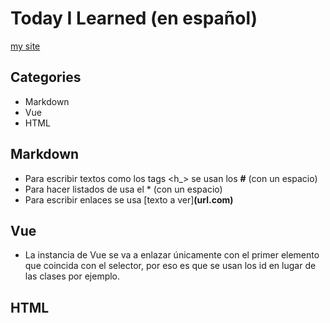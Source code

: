 # Today I Learned (en español)

[my site](https://rorepoid.github.io)

## Categories
* Markdown
* Vue
* HTML

## Markdown
* Para escribir textos como los tags <h_> se usan los **#** (con un espacio)
* Para hacer listados de usa el * (con un espacio) 
* Para escribir enlaces se usa [texto a ver]**(url.com)**

## Vue
* La instancia de Vue se va a enlazar únicamente con el primer elemento que coincida con el selector, por eso es que se usan los id en lugar de las clases por ejemplo.

## HTML